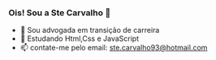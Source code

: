 ### Ois! Sou a Ste Carvalho 👋

- 🔭 Sou advogada em transição de carreira
- 🌱 Estudando Html,Css e JavaScript
- 📫 contate-me pelo email: ste.carvalho93@hotmail.com
